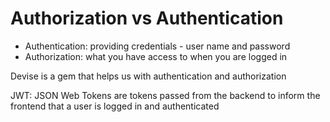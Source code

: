 # Authorization vs Authentication
- Authentication: providing credentials - user name and password
- Authorization: what you have access to when you are logged in

Devise is a gem that helps us with authentication and authorization

JWT: JSON Web Tokens are tokens passed from the backend to inform the frontend that a user is logged in and authenticated


